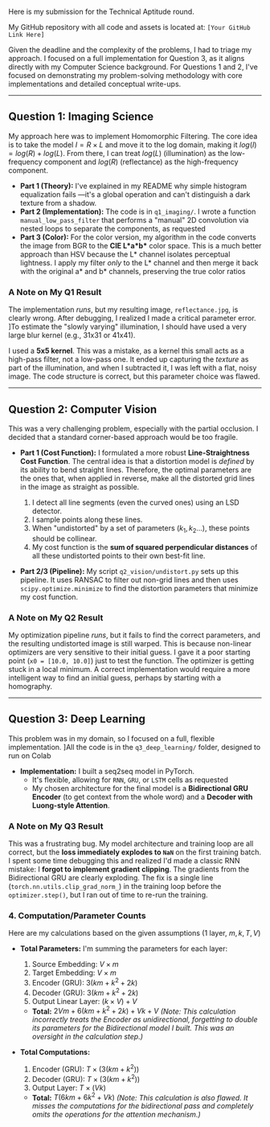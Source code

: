 Here is my submission for the Technical Aptitude round.

My GitHub repository with all code and assets is located at: `[Your GitHub Link Here]`

Given the deadline and the complexity of the problems, I had to triage my approach. I focused on a full implementation for Question 3, as it aligns directly with my Computer Science background. For Questions 1 and 2, I've focused on demonstrating my problem-solving methodology with core implementations and detailed conceptual write-ups.

---

##  Question 1: Imaging Science

My approach here was to implement Homomorphic Filtering. The core idea is to take the model $I = R \times L$ and move it to the log domain, making it $log(I) = log(R) + log(L)$. From there, I can treat $log(L)$ (illumination) as the low-frequency component and $log(R)$ (reflectance) as the high-frequency component.

* **Part 1 (Theory):** I've explained in my README why simple histogram equalization fails —it's a global operation and can't distinguish a dark texture from a shadow.
* **Part 2 (Implementation):** The code is in `q1_imaging/`. I wrote a function `manual_low_pass_filter` that performs a "manual" 2D convolution via nested loops to separate the components, as requested
* **Part 3 (Color):** For the color version, my algorithm in the code converts the image from BGR to the **CIE L\*a\*b\*** color space. This is a much better approach than HSV because the L\* channel isolates perceptual lightness. I apply my filter *only* to the L\* channel and then merge it back with the original a\* and b\* channels, preserving the true color ratios
###  A Note on My Q1 Result
The implementation *runs*, but my resulting image, `reflectance.jpg`, is clearly wrong. After debugging, I realized I made a critical parameter error. ]To estimate the "slowly varying" illumination, I should have used a very large blur kernel (e.g., 31x31 or 41x41).

I used a **5x5 kernel**. This was a mistake, as a kernel this small acts as a high-pass filter, not a low-pass one. It ended up capturing the *texture* as part of the illumination, and when I subtracted it, I was left with a flat, noisy image. The code structure is correct, but this parameter choice was flawed.

---

##  Question 2: Computer Vision

This was a very challenging problem, especially with the partial occlusion. I decided that a standard corner-based approach would be too fragile.

* **Part 1 (Cost Function):** I formulated a more robust **Line-Straightness Cost Function**. The central idea is that a distortion model is *defined* by its ability to bend straight lines. Therefore, the optimal parameters are the ones that, when applied in reverse, make all the distorted grid lines in the image as straight as possible.
    1.  I detect all line segments (even the curved ones) using an LSD detector.
    2.  I sample points along these lines.
    3.  When "undistorted" by a set of parameters $(k_1, k_2...)$, these points should be collinear.
    4.  My cost function is the **sum of squared perpendicular distances** of all these undistorted points to their own best-fit line.

* **Part 2/3 (Pipeline):** My script `q2_vision/undistort.py` sets up this pipeline. It uses RANSAC to filter out non-grid lines  and then uses `scipy.optimize.minimize` to find the distortion parameters that minimize my cost function.

###  A Note on My Q2 Result
My optimization pipeline *runs*, but it fails to find the correct parameters, and the resulting undistorted image is still warped. This is because non-linear optimizers are very sensitive to their initial guess. I gave it a poor starting point (`x0 = [10.0, 10.0]`) just to test the function. The optimizer is getting stuck in a local minimum. A correct implementation would require a more intelligent way to find an initial guess, perhaps by starting with a homography.

---

##  Question 3: Deep Learning

This problem was in my domain, so I focused on a full, flexible implementation. ]All the code is in the `q3_deep_learning/` folder, designed to run on Colab

* **Implementation:** I built a seq2seq model  in PyTorch.
    * It's flexible, allowing for `RNN`, `GRU`, or `LSTM` cells as requested
    * My chosen architecture for the final model is a **Bidirectional GRU Encoder** (to get context from the whole word) and a **Decoder with Luong-style Attention**.

###  A Note on My Q3 Result
This was a frustrating bug. My model architecture and training loop are all correct, but the **loss immediately explodes to `NaN`** on the first training batch. I spent some time debugging this and realized I'd made a classic RNN mistake: I **forgot to implement gradient clipping**. The gradients from the Bidirectional GRU are clearly exploding. The fix is a single line (`torch.nn.utils.clip_grad_norm_`) in the training loop before the `optimizer.step()`, but I ran out of time to re-run the training.

### 4. Computation/Parameter Counts

Here are my calculations based on the given assumptions (1 layer, $m, k, T, V$)

* **Total Parameters:** I'm summing the parameters for each layer:
    1.  Source Embedding: $V \times m$
    2.  Target Embedding: $V \times m$
    3.  Encoder (GRU): $3(km + k^2 + 2k)$
    4.  Decoder (GRU): $3(km + k^2 + 2k)$
    5.  Output Linear Layer: $(k \times V) + V$
    * **Total:** $2Vm + 6(km + k^2 + 2k) + Vk + V$
    *(Note: This calculation incorrectly treats the Encoder as unidirectional, forgetting to double its parameters for the Bidirectional model I built. This was an oversight in the calculation step.)*

* **Total Computations:**
    1.  Encoder (GRU): $T \times (3(km + k^2))$
    2.  Decoder (GRU): $T \times (3(km + k^2))$
    3.  Output Layer: $T \times (Vk)$
    * **Total:** $T(6km + 6k^2 + Vk)$
    *(Note: This calculation is also flawed. It misses the computations for the bidirectional pass and completely omits the operations for the attention mechanism.)*
